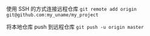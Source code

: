 使用 SSH 的方式连接远程仓库
`git remote add origin git@github.com:my_uname/my_project`

将本地仓库 push 到远程仓库
`git push -u origin master`